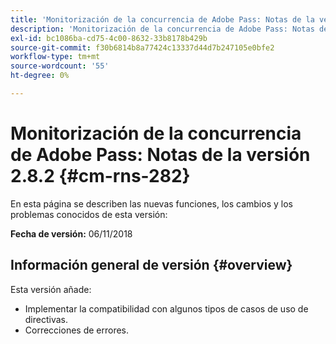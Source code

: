 ```yaml
---
title: 'Monitorización de la concurrencia de Adobe Pass: Notas de la versión 2.8.2'
description: 'Monitorización de la concurrencia de Adobe Pass: Notas de la versión 2.8.2'
exl-id: bc1086ba-cd75-4c00-8632-33b8178b429b
source-git-commit: f30b6814b8a77424c13337d44d7b247105e0bfe2
workflow-type: tm+mt
source-wordcount: '55'
ht-degree: 0%

---
```


# Monitorización de la concurrencia de Adobe Pass: Notas de la versión 2.8.2 {#cm-rns-282}

En esta página se describen las nuevas funciones, los cambios y los problemas conocidos de esta versión:

**Fecha de versión:** 06/11/2018

## Información general de versión {#overview}

Esta versión añade:

* Implementar la compatibilidad con algunos tipos de casos de uso de directivas.
* Correcciones de errores.
